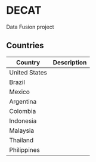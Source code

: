 # DECAT
Data Fusion project

## Countries
| Country       	| Description 	|
|---------------	|-------------	|
| United States 	|             	|
| Brazil        	|             	|
| Mexico        	|             	|
| Argentina     	|             	|
| Colombia      	|             	|
| Indonesia     	|             	|
| Malaysia      	|             	|
| Thailand      	|             	|
| Philippines    	|             	|
